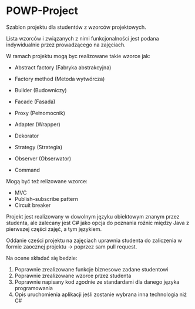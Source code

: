 # POWP-Project

Szablon projektu dla studentów z wzorców projektowych. 

Lista wzorców i związanych z nimi funkcjonalności jest podana indywidualnie przez prowadzącego na zajęciach.

W ramach projektu mogą byc realizowane takie wzorce jak:
* Abstract factory (Fabryka abstrakcyjna)
* Factory method (Metoda wytwórcza)
* Builder (Budowniczy)

* Facade (Fasada)
* Proxy (Pełnomocnik)
* Adapter (Wrapper)
* Dekorator

* Strategy (Strategia)
* Observer (Obserwator)
* Command

Mogą być też relizowane wzorce: 
* MVC
* Publish–subscribe pattern
* Circuit breaker

Projekt jest realizowany w dowolnym języku obiektowym znanym przez studenta, ale zalecany jest C# jako opcja do poznania rożnic między Java z pierwszej części zajęć, a tym językiem. 

Oddanie cześci projektu na zajęciach uprawnia studenta do zaliczenia w formie zaocznej projektu -> poprzez sam pull request.

Na ocene składać się bedzie:
1. Poprawnie zrealizowane funkcje biznesowe zadane studentowi
2. Poprawnie zrealizowane wzorce przez studenta
3. Poprawnie napisany kod zgodnie ze standardami dla danego języka programowania
4. Opis uruchomienia aplikacji jeśli zostanie wybrana inna technologia niż C#
